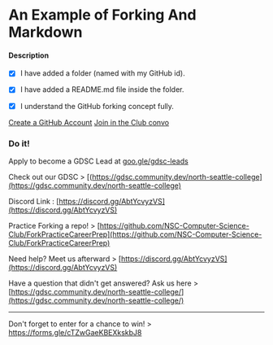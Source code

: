 # An Example of Forking And Markdown


#### Description
- [X] I have added a folder (named with my GitHub id).
- [X] I have added a README.md file inside the folder.
- [x] I understand the GitHub forking concept fully.


[Create a GitHub Account](https://github.com)
[Join in the Club convo](https://discord.gg/AbtYcvyzVS)

### Do it!
Apply to become a GDSC Lead at [goo.gle/gdsc-leads](goo.gle/gdsc-leads)

Check out our GDSC > [(https://gdsc.community.dev/north-seattle-college](https://gdsc.community.dev/north-seattle-college)

Discord Link : [https://discord.gg/AbtYcvyzVS](https://discord.gg/AbtYcvyzVS)

Practice Forking a repo! > [https://github.com/NSC-Computer-Science-Club/ForkPracticeCareerPrep](https://github.com/NSC-Computer-Science-Club/ForkPracticeCareerPrep)

Need help? Meet us afterward > [https://discord.gg/AbtYcvyzVS](https://discord.gg/AbtYcvyzVS)

Have a question that didn't get answered? Ask us here > [https://gdsc.community.dev/north-seattle-college/](https://gdsc.community.dev/north-seattle-college/)



--------------

Don't forget to enter for a chance to win! > https://forms.gle/cTZwGaeKBEXkskbJ8
